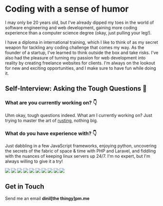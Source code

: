 # Coding with a sense of humor

I may only be 20 years old, but I've already dipped my toes in the world of software engineering and web development, gaining more coding experience than a computer science degree (okay, just pulling your leg!).

I have a diploma in international training, which I like to think of as my secret weapon for tackling any coding challenge that comes my way. As the founder of a startup, I've learned to think outside the box and take risks. I've also had the pleasure of turning my passion for web development into reality by creating freelance websites for clients. I'm always on the lookout for new and exciting opportunities, and I make sure to have fun while doing it.

## Self-Interview: Asking the Tough Questions 🤔

### What are you currently working on? :point_down:
Uhm okay, tough questions indeed. What am I currently working on? Just trying to master the art of [rusting](https://doc.rust-lang.org/book/), nothing big.

### What do you have experience with? :point_down:
Just dabbling in a few JavaScript frameworks, enjoying python, uncovering the secrets of the fabric of space & time with PHP and Laravel, and fiddling with the nuances of keeping linux servers up 24/7. I'm no expert, but I'm always willing to give it a try!

![](https://img.shields.io/badge/next.js-000000?style=for-the-badge&logo=next.js&logoColor=white)
![](https://img.shields.io/badge/react-%2320232a.svg?style=for-the-badge&logo=react&logoColor=%2361DAFB)
![](https://img.shields.io/badge/typescript-%23007ACC.svg?style=for-the-badge&logo=typescript&logoColor=white)
![](https://img.shields.io/badge/python-0277bd?style=for-the-badge&logo=python&logoColor=white)
![](https://img.shields.io/badge/linux-fcc624?style=for-the-badge&logo=linux&logoColor=333332)
![](https://img.shields.io/badge/arch-1793d1?style=for-the-badge&logo=arch-linux&logoColor=white)
![](https://img.shields.io/badge/php-777bb4?style=for-the-badge&logo=php&logoColor=white)
![](https://img.shields.io/badge/laravel-ff2d20?style=for-the-badge&logo=laravel&logoColor=white)
![](https://img.shields.io/badge/bash-121011?style=for-the-badge&logo=gnu-bash&logoColor=white)
![](https://img.shields.io/badge/wordpress-117ac9?style=for-the-badge&logo=wordpress&logoColor=white)

## Get in Touch

Send me an email __dinil[the thingy]pm.me__
